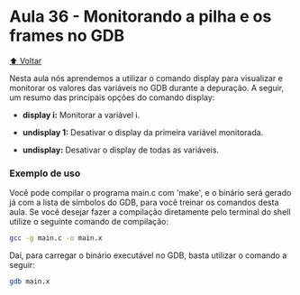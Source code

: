 # Aula 36 - Monitorando a pilha e os frames no GDB

[:arrow_up: Voltar](https://github.com/Geofisicando/C-orientado-a-testes#%C3%ADndice)

Nesta aula nós aprendemos a utilizar o comando display para visualizar e monitorar os valores das variáveis no GDB durante a depuração. A seguir, um resumo das principais opções do comando display:

* **display i:** Monitorar a variável i.

* **undisplay 1:** Desativar o display da primeira variável monitorada.

* **undisplay:** Desativar o display de todas as variáveis.

### Exemplo de uso

Você pode compilar o programa main.c com 'make', e o binário será gerado já com a lista de símbolos do GDB, para você treinar os comandos desta aula. Se você desejar fazer a compilação diretamente pelo terminal do shell utilize o seguinte comando de compilação:

```sh
gcc -g main.c -o main.x
```

Daí, para carregar o binário executável no GDB, basta utilizar o comando a seguir:

```sh
gdb main.x
```
